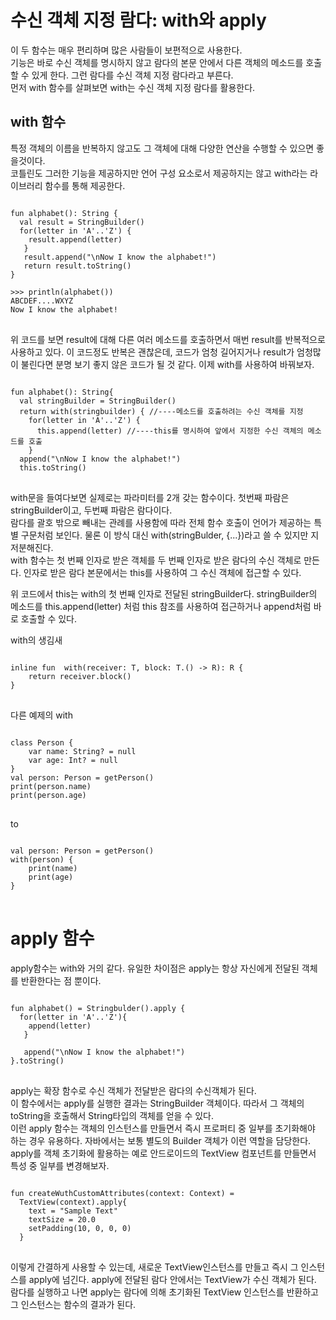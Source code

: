 # 수신 객체 지정 람다: with와 apply
이 두 함수는 매우 편리하며 많은 사람들이 보편적으로 사용한다.   
기능은 바로 수신 객체를 명시하지 않고 람다의 본문 안에서 다른 객체의 메소드를 호출할 수 있게 한다. 그런 람다를 수신 객체 지정 람다라고 부른다.   
먼저 with 함수를 살펴보면 with는 수신 객체 지정 람다를 활용한다.   

## with 함수
특정 객체의 이름을 반복하지 않고도 그 객체에 대해 다양한 연산을 수행할 수 있으면 좋을것이다.   
코틀린도 그러한 기능을 제공하지만 언어 구성 요소로서 제공하지는 않고 with라는 라이브러리 함수를 통해 제공한다.

<pre>
<code>
fun alphabet(): String {
  val result = StringBuilder()
  for(letter in 'A'..'Z') {
    result.append(letter)
   }
   result.append("\nNow I know the alphabet!")
   return result.toString()
}

>>> println(alphabet())
ABCDEF....WXYZ
Now I know the alphabet!
</code>
</pre>

위 코드를 보면 result에 대해 다른 여러 메소드를 호출하면서 매번 result를 반복적으로 사용하고 있다. 이 코드정도 반복은 괜찮은데, 코드가 엄청 길어지거나 result가 엄청많이 불린다면 분명 보기 좋지 않은 코드가 될 것 같다. 이제 with를 사용하여 바꿔보자.

<pre>
<code>
fun alphabet(): String{
  val stringBuilder = StringBuilder()
  return with(stringbuilder) { //----메소드를 호출하려는 수신 객체를 지정
    for(letter in 'A'..'Z') {
      this.append(letter) //----this를 명시하여 앞에서 지정한 수신 객체의 메소드를 호출
    }
  append("\nNow I know the alphabet!")
  this.toString()
</code>
</pre>

with문을 들여다보면 실제로는 파라미터를 2개 갖는 함수이다. 첫번째 파람은 stringBuilder이고, 두번째 파람은 람다이다.   
람다를 괄호 밖으로 빼내는 관례를 사용함에 따라 전체 함수 호출이 언어가 제공하는 특별 구문처럼 보인다. 물론 이 방식 대신 with(stringBulder, {...})라고 쓸 수 있지만 지저분해진다.   
with 함수는 첫 번째 인자로 받은 객체를 두 번째 인자로 받은 람다의 수신 객체로 만든다. 인자로 받은 람다 본문에서는 this를 사용하여 그 수신 객체에 접근할 수 있다.

위 코드에서 this는 with의 첫 번째 인자로 전달된 stringBuilder다. stringBuilder의 메소드를 this.append(letter) 처럼 this 참조를 사용하여 접근하거나 append처럼 바로 호출할 수 있다.

with의 생김새
<pre>
<code>
inline fun <T, R> with(receiver: T, block: T.() -> R): R {
    return receiver.block()
}
</code>
</pre>

다른 예제의 with
<pre>
<code>
class Person {
    var name: String? = null
    var age: Int? = null
}
val person: Person = getPerson()
print(person.name)
print(person.age)
</code>
</pre>
to
<pre>
<code>
val person: Person = getPerson()
with(person) {
    print(name)
    print(age)
}
</code>
</pre>

# apply 함수
apply함수는 with와 거의 같다. 유일한 차이점은 apply는 항상 자신에게 전달된 객체를 반환한다는 점 뿐이다.
<pre>
<code>
fun alphabet() = Stringbulder().apply {
  for(letter in 'A'..'Z'){
    append(letter)
   }
   
   append("\nNow I know the alphabet!")
}.toString()
</code>
</pre>

apply는 확장 함수로 수신 객체가 전달받은 람다의 수신객체가 된다.   
이 함수에서는 apply를 실행한 결과는 StringBuilder 객체이다. 따라서 그 객체의 toString을 호출해서 String타입의 객체를 얻을 수 있다.   
이런 apply 함수는 객체의 인스턴스를 만들면서 즉시 프로퍼티 중 일부를 초기화해야 하는 경우 유용하다. 자바에서는 보통 별도의 Builder 객체가 이런 역할을 담당한다.   
apply를 객체 초기화에 활용하는 예로 안드로이드의 TextView 컴포넌트를 만들면서 특성 중 일부를 변경해보자.

<pre>
<code>
fun createWuthCustomAttributes(context: Context) = 
  TextView(context).apply{
    text = "Sample Text"
    textSize = 20.0
    setPadding(10, 0, 0, 0)
  }
</code>
</pre>

이렇게 간결하게 사용할 수 있는데, 새로운 TextView인스턴스를 만들고 즉시 그 인스턴스를 apply에 넘긴다. apply에 전달된 람다 안에서는 TextView가 수신 객체가 된다.   
람다를 실행하고 나면 apply는 람다에 의해 초기화된 TextView 인스턴스를 반환하고 그 인스턴스는 함수의 결과가 된다.
